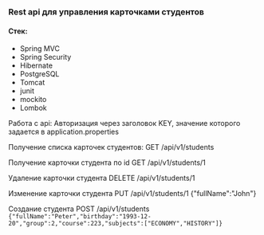 ### Rest api для управления карточками студентов
#### Стек:
 - Spring MVC
 - Spring Security
 - Hibernate
 - PostgreSQL
 - Tomcat
 - junit
 - mockito
 - Lombok

Работа с api:
  Авторизация через заголовок KEY, значение которого задается в application.properties

Получение списка карточек студентов:
GET /api/v1/students

Получение карточки студента по id
GET /api/v1/students/1

Удаление карточки студента
DELETE /api/v1/students/1

Изменение карточки студента
PUT /api/v1/students/1
{"fullName":"John"}

Создание студента
POST /api/v1/students
`{"fullName":"Peter","birthday":"1993-12-20","group":2,"course":223,"subjects":["ECONOMY","HISTORY"]}`
